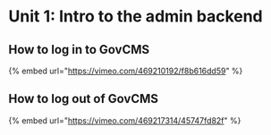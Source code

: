 # Unit 1: Intro to the admin backend

## How to log in to GovCMS

{% embed url="https://vimeo.com/469210192/f8b616dd59" %}

## How to log out of GovCMS

{% embed url="https://vimeo.com/469217314/45747fd82f" %}



